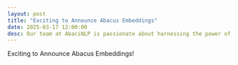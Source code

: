 ```yaml
---
layout: post
title: "Exciting to Announce Abacus Embeddings"
date: 2025-03-17 12:00:00
desc: Our team at AbaciNLP is passionate about harnessing the power of financial text data.
---
```



Exciting to Announce Abacus Embeddings!
